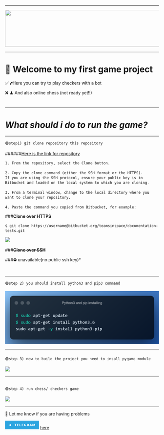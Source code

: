 ---------

<img height="120" src="../../../../Downloads/♚🙾Python_Checkers_and_Chess.png" width="750"/>

-----------

💬 Welcome to my first game project
===

✅ 🙾Here you can try to play checkers with a bot 

❌ ♟ And also online chess (not ready yet!!)️

#

----

*__What should i do to run the game?__*
===========

----
```
🟢step1) git clone repository this repository
```

######[Here is the link for repository](https://github.com/Rudolf199/project1.git)
```
1. From the repository, select the Clone button.

2. Copy the clone command (either the SSH format or the HTTPS).
If you are using the SSH protocol, ensure your public key is in Bitbucket and loaded on the local system to which you are cloning.

3. From a terminal window, change to the local directory where you want to clone your repository.

4. Paste the command you copied from Bitbucket, for example:
```
###**Clone over HTTPS**
```
$ git clone https://username@bitbucket.org/teamsinspace/documentation-tests.git
```
![](../../clone.png)

###**~~Clone over SSH~~**

###⛔ unavailable(no public ssh key)*

#


-------

```
🟢step 2) you should install python3 and pip3 command
```
![img_1.png](img_1.png)

-------
###
```
🟢step 3) now to build the project you need to insall pygame module
```
![](../../../../Downloads/pygame.png)

--------
##
```
🟢step 4) run chess/ checkers game
```

<img src="../../../../Downloads/run.png"/>


------




📱 Let me know if you are having problems

![img_2.png](img_2.png) [here](https://t.me/Roudolf)
